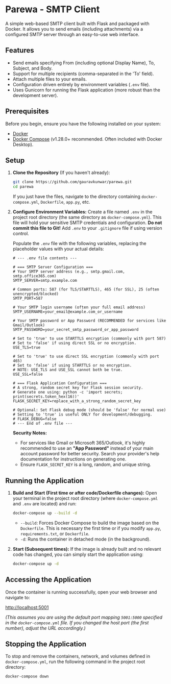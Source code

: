 # Parewa - SMTP Client

A simple web-based SMTP client built with Flask and packaged with Docker. It allows you to send emails (including attachments) via a configured SMTP server through an easy-to-use web interface.

## Features

*   Send emails specifying From (including optional Display Name), To, Subject, and Body.
*   Support for multiple recipients (comma-separated in the 'To' field).
*   Attach multiple files to your emails.
*   Configuration driven entirely by environment variables (`.env` file).
*   Uses Gunicorn for running the Flask application (more robust than the development server).

## Prerequisites

Before you begin, ensure you have the following installed on your system:

*   [Docker](https://docs.docker.com/get-docker/)
*   [Docker Compose](https://docs.docker.com/compose/install/) (v1.28.0+ recommended. Often included with Docker Desktop).

## Setup

1.  **Clone the Repository** (If you haven't already):
    ```bash
    git clone https://github.com/gauravkunwar/parewa.git
    cd parewa
    ```
    If you just have the files, navigate to the directory containing `docker-compose.yml`, `Dockerfile`, `app.py`, etc.

2.  **Configure Environment Variables:**
    Create a file named `.env` in the project root directory (the same directory as `docker-compose.yml`). This file will hold your sensitive SMTP credentials and configuration. **Do not commit this file to Git!** Add `.env` to your `.gitignore` file if using version control.

    Populate the `.env` file with the following variables, replacing the placeholder values with your actual details:

    ```dotenv
    # --- .env file contents ---

    # === SMTP Server Configuration ===
    # Your SMTP server address (e.g., smtp.gmail.com, smtp.office365.com)
    SMTP_SERVER=smtp.example.com

    # Common ports: 587 (for TLS/STARTTLS), 465 (for SSL), 25 (often unencrypted/blocked)
    SMTP_PORT=587

    # Your SMTP login username (often your full email address)
    SMTP_USERNAME=your_email@example.com_or_username

    # Your SMTP password or App Password (RECOMMENDED for services like Gmail/Outlook)
    SMTP_PASSWORD=your_secret_smtp_password_or_app_password

    # Set to 'true' to use STARTTLS encryption (commonly with port 587)
    # Set to 'false' if using direct SSL or no encryption.
    USE_TLS=true

    # Set to 'true' to use direct SSL encryption (commonly with port 465)
    # Set to 'false' if using STARTTLS or no encryption.
    # NOTE: USE_TLS and USE_SSL cannot both be true.
    USE_SSL=false

    # === Flask Application Configuration ===
    # A strong, random secret key for Flask session security.
    # Generate one using: python -c 'import secrets; print(secrets.token_hex(16))'
    FLASK_SECRET_KEY=replace_with_a_strong_random_secret_key

    # Optional: Set Flask debug mode (should be 'false' for normal use)
    # Setting to 'true' is useful ONLY for development/debugging.
    # FLASK_DEBUG=false
    # --- End of .env file ---
    ```

    **Security Notes:**
    *   For services like Gmail or Microsoft 365/Outlook, it's highly recommended to use an **"App Password"** instead of your main account password for better security. Search your provider's help documentation for instructions on generating one.
    *   Ensure `FLASK_SECRET_KEY` is a long, random, and unique string.

## Running the Application

1.  **Build and Start (First time or after code/Dockerfile changes):**
    Open your terminal in the project root directory (where `docker-compose.yml` and `.env` are located) and run:
    ```bash
    docker-compose up --build -d
    ```
    *   `--build`: Forces Docker Compose to build the image based on the `Dockerfile`. This is necessary the first time or if you modify `app.py`, `requirements.txt`, or `Dockerfile`.
    *   `-d`: Runs the container in detached mode (in the background).

2.  **Start (Subsequent times):**
    If the image is already built and no relevant code has changed, you can simply start the application using:
    ```bash
    docker-compose up -d
    ```

## Accessing the Application

Once the container is running successfully, open your web browser and navigate to:

[http://localhost:5001](http://localhost:5001)

*(This assumes you are using the default port mapping `5001:5000` specified in the `docker-compose.yml` file. If you changed the host port (the first number), adjust the URL accordingly.)*

## Stopping the Application

To stop and remove the containers, network, and volumes defined in `docker-compose.yml`, run the following command in the project root directory:

```bash
docker-compose down